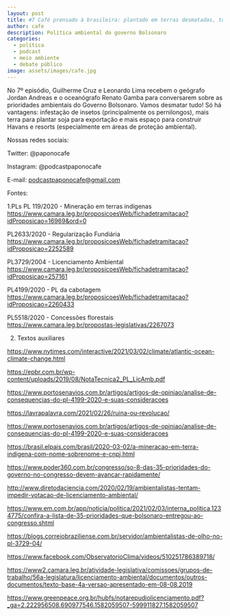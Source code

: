 ```yaml
---
layout: post
title: #7 Café prensado à brasileira: plantado em terras desmatadas, torrados nas florestas amazônicas e pilado pela boiada
author: cafe
description: Política ambiental do governo Bolsonaro
categories:
  - política
  - podcast
  - meio ambiente
  - debate público
image: assets/images/cafe.jpg
---
```

No 7º episódio, Guilherme Cruz e Leonardo Lima recebem o geógrafo Jordan Andreas e o oceanógrafo Renato Gamba para conversarem sobre as prioridades ambientais do Governo Bolsonaro. Vamos desmatar tudo! Só há vantagens: infestação de insetos (principalmente os pernilongos), mais terra para plantar soja para exportação e mais espaço para construir Havans e resorts (especialmente em áreas de proteção ambiental).



Nossas redes sociais:

Twitter: @paponocafe

Instagram: @podcastpaponocafe

E-mail: podcastpaponocafe@gmail.com



Fontes:

1.PLs
PL 119/2020 - Mineração em terras indígenas
https://www.camara.leg.br/proposicoesWeb/fichadetramitacao?idProposicao=16969&ord=0

PL2633/2020 - Regularização Fundiária
https://www.camara.leg.br/proposicoesWeb/fichadetramitacao?idProposicao=2252589

PL3729/2004 - Licenciamento Ambiental
https://www.camara.leg.br/proposicoesWeb/fichadetramitacao?idProposicao=257161

PL4199/2020 - PL da cabotagem
https://www.camara.leg.br/proposicoesWeb/fichadetramitacao?idProposicao=2260433

PL5518/2020 - Concessões florestais
https://www.camara.leg.br/propostas-legislativas/2267073

2. Textos auxiliares

https://www.nytimes.com/interactive/2021/03/02/climate/atlantic-ocean-climate-change.html

https://epbr.com.br/wp-content/uploads/2019/08/NotaTecnica2_PL_LicAmb.pdf

https://www.portosenavios.com.br/artigos/artigos-de-opiniao/analise-de-consequencias-do-pl-4199-2020-e-suas-consideracoes

https://lavrapalavra.com/2021/02/26/ruina-ou-revolucao/

https://www.portosenavios.com.br/artigos/artigos-de-opiniao/analise-de-consequencias-do-pl-4199-2020-e-suas-consideracoes

https://brasil.elpais.com/brasil/2020-03-02/a-mineracao-em-terra-indigena-com-nome-sobrenome-e-cnpj.html

https://www.poder360.com.br/congresso/so-8-das-35-prioridades-do-governo-no-congresso-devem-avancar-rapidamente/

http://www.diretodaciencia.com/2020/02/19/ambientalistas-tentam-impedir-votacao-de-licenciamento-ambiental/

https://www.em.com.br/app/noticia/politica/2021/02/03/interna_politica,1234775/confira-a-lista-de-35-prioridades-que-bolsonaro-entregou-ao-congresso.shtml

https://blogs.correiobraziliense.com.br/servidor/ambientalistas-de-olho-no-pl-3729-04/

https://www.facebook.com/ObservatorioClima/videos/510251786389718/

https://www2.camara.leg.br/atividade-legislativa/comissoes/grupos-de-trabalho/56a-legislatura/licenciamento-ambiental/documentos/outros-documentos/texto-base-4a-versao-apresentado-em-08-08.2019

https://www.greenpeace.org.br/hubfs/notarepudiolicenciamento.pdf?_ga=2.222956508.690977546.1582059507-599911827.1582059507
